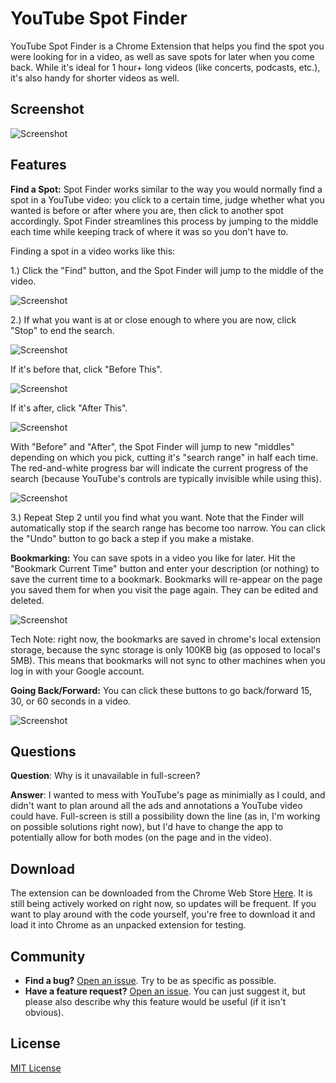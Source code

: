 # YouTube Spot Finder
YouTube Spot Finder is a Chrome Extension that helps you find the spot you were looking for in a video, as well as save spots for later when you come back. While it's ideal for 1 hour+ long videos (like concerts, podcasts, etc.), it's also handy for shorter videos as well.

## Screenshot

![Screenshot](https://raw.githubusercontent.com/dahopkin/YoutubeSpotFinder/master/images/screenshots/whole-ui.jpg)
## Features
 **Find a Spot:**  Spot Finder works similar to the way you would normally find a spot in a YouTube video: you click to a certain time, judge whether what you wanted is before or after where you are, then click to another spot accordingly. Spot Finder streamlines this process by jumping to the middle each time while keeping track of where it was so you don't have to.
 
Finding a spot in a video works like this:

1.) Click the "Find" button, and the Spot Finder will jump to the middle of the video.

![Screenshot](https://raw.githubusercontent.com/dahopkin/YoutubeSpotFinder/master/images/screenshots/cut-ui-find.jpg)

2.) If what you want is at or close enough to where you are now, click "Stop" to end the search. 

![Screenshot](https://raw.githubusercontent.com/dahopkin/YoutubeSpotFinder/master/images/screenshots/cut-ui-stop.jpg)

If it's before that, click "Before This". 

![Screenshot](https://raw.githubusercontent.com/dahopkin/YoutubeSpotFinder/master/images/screenshots/cut-ui-before.jpg)

If it's after, click "After This". 

![Screenshot](https://raw.githubusercontent.com/dahopkin/YoutubeSpotFinder/master/images/screenshots/cut-ui-after.jpg)

With "Before" and "After", the Spot Finder will jump to new "middles" depending on which you pick, cutting it's "search range" in half each time. The red-and-white progress bar will indicate the current progress of the search (because YouTube's controls are typically invisible while using this).

![Screenshot](https://raw.githubusercontent.com/dahopkin/YoutubeSpotFinder/master/images/screenshots/cut-ui-narrow.jpg)

3.) Repeat Step 2 until you find what you want. Note that the Finder will automatically stop if the search range has become too narrow. You can click the "Undo" button to go back a step if you make a mistake.


 **Bookmarking:** You can save spots in a video you like for later. Hit the "Bookmark Current Time" button and enter your description (or nothing) to save the current time to a bookmark. Bookmarks will re-appear on the page you saved them for when you visit the page again. They can be edited and deleted. 

 ![Screenshot](https://raw.githubusercontent.com/dahopkin/YoutubeSpotFinder/master/images/screenshots/cut-ui-bookmark.jpg)

 Tech Note: right now, the bookmarks are saved in chrome's local extension storage, because the sync storage is only 100KB big (as opposed to local's 5MB). This means that bookmarks will not sync to other machines when you log in with your Google account.

 **Going Back/Forward:** You can click these buttons to go back/forward 15, 30, or 60 seconds in a video. 

 ![Screenshot](https://raw.githubusercontent.com/dahopkin/YoutubeSpotFinder/master/images/screenshots/rewind-fast-forward.jpg)

## Questions
**Question**: Why is it unavailable in full-screen?

**Answer**: I wanted to mess with YouTube's page as minimially as I could, and didn't want to plan around all the ads and annotations a YouTube video could have. Full-screen is still a possibility down the line (as in, I'm working on possible solutions right now), but I'd have to change the app to potentially allow for both modes (on the page and in the video).

## Download
The extension can be downloaded from the Chrome Web Store [Here](https://chrome.google.com/webstore/detail/youtube-spot-finder/knhopkbnanmecaabnkopphkpjfgmgioh). It is still being actively worked on right now, so updates will be frequent. If you want to play around with the code yourself, you're free to download it and load it into Chrome as an unpacked extension for testing.

## Community
- **Find a bug?** [Open an issue](https://github.com/dahopkin/YoutubeJumpTo/issues). Try to be as specific as possible.
- **Have a feature request?** [Open an issue](https://github.com/dahopkin/YoutubeJumpTo/issues). You can just suggest it, but please also describe why this feature would be useful (if it isn't obvious).

## License
[MIT License](https://raw.githubusercontent.com/dahopkin/YoutubeSpotFinder/master/LICENSE)